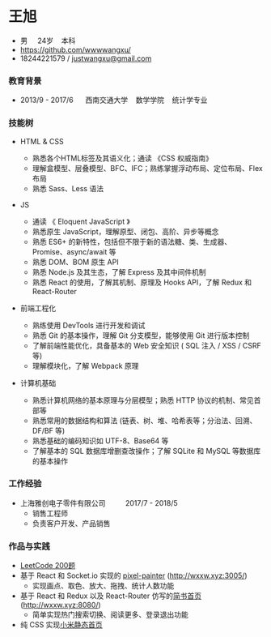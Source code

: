 # 王旭
  * 男 &nbsp;&nbsp;&nbsp;&nbsp;24岁&nbsp;&nbsp;&nbsp;&nbsp;本科
  * https://github.com/wwwwangxu/
  * 18244221579 / justwangxu@gmail.com

### 教育背景
  * 2013/9 - 2017/6 &nbsp;&nbsp;&nbsp;&nbsp; 西南交通大学&nbsp;&nbsp;&nbsp;&nbsp;数学学院&nbsp;&nbsp;&nbsp;&nbsp;统计学专业

### 技能树
  * HTML & CSS
    * 熟悉各个HTML标签及其语义化；通读 《CSS 权威指南》
    * 理解盒模型、层叠模型、BFC、IFC；熟练掌握浮动布局、定位布局、Flex 布局
    * 熟悉 Sass、Less 语法

  * JS
    * 通读 《 Eloquent JavaScript 》
    * 熟悉原生 JavaScript，理解原型、闭包、高阶、异步等概念
    * 熟悉 ES6+ 的新特性，包括但不限于新的语法糖、类、生成器、Promise、async/await 等
    * 熟悉 DOM、BOM 原生 API 
    * 熟悉 Node.js 及其生态，了解 Express 及其中间件机制
    * 熟悉 React 的使用，了解其机制、原理及 Hooks API，了解 Redux 和 React-Router

  * 前端工程化
    * 熟练使用 DevTools 进行开发和调试
    * 熟悉 Git 的基本操作，理解 Git 分支模型，能够使用 Git 进行版本控制
    * 了解前端性能优化，具备基本的 Web 安全知识 ( SQL 注入 / XSS / CSRF 等)
    * 理解模块化，了解 Webpack 原理

  * 计算机基础
    * 熟悉计算机网络的基本原理与分层模型；熟悉 HTTP 协议的机制、常见首部等
    * 熟悉常用的数据结构和算法 (链表、树、堆、哈希表等；分治法、回溯、DF/BF 等)
    * 熟悉基础的编码知识如 UTF-8、Base64 等
    * 了解基本的 SQL 数据库增删查改操作；了解 SQLite 和 MySQL 等数据库的基本操作
  
### 工作经验
  * 上海雅创电子零件有限公司 &nbsp;&nbsp;&nbsp;&nbsp;&nbsp;&nbsp;&nbsp;&nbsp; 2017/7 - 2018/5
    * 销售工程师
    * 负责客户开发、产品销售

### 作品与实践
  * [LeetCode 200题](https://leetcode.com/wwwwangxu/)
  * 基于 React 和 Socket.io 实现的 [pixel-painter](http://wxxw.xyz:3005/) (http://wxxw.xyz:3005/)
    * 实现画点、取色、放大、拖拽、统计人数功能 
  * 基于 React 和 Redux 以及 React-Router 仿写的[简书首页](http://wxxw.xyz:8080/) (http://wxxw.xyz:8080/)
    * 简单实现热门搜索切换、阅读更多、登录退出功能
  * 纯 CSS 实现[小米静态首页](https://wwwwangxu.github.io/miao/mi/)   
